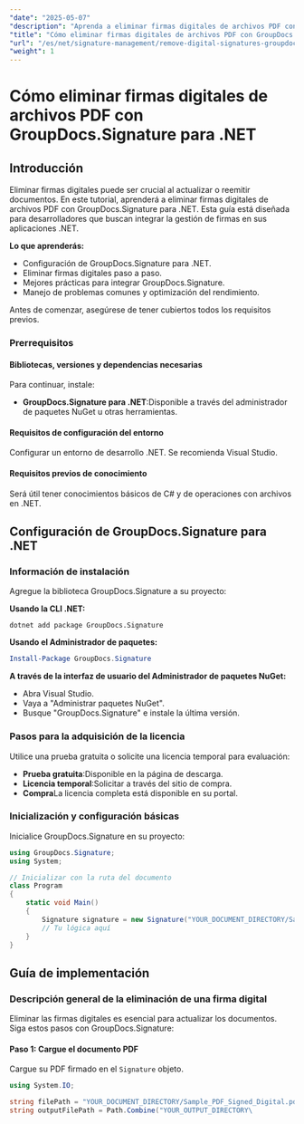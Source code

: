 ```yaml
---
"date": "2025-05-07"
"description": "Aprenda a eliminar firmas digitales de archivos PDF con GroupDocs.Signature para .NET. Esta guía abarca la configuración, la implementación y las prácticas recomendadas."
"title": "Cómo eliminar firmas digitales de archivos PDF con GroupDocs.Signature para .NET"
"url": "/es/net/signature-management/remove-digital-signatures-groupdocs-signature-net/"
"weight": 1
---
```


# Cómo eliminar firmas digitales de archivos PDF con GroupDocs.Signature para .NET

## Introducción

Eliminar firmas digitales puede ser crucial al actualizar o reemitir documentos. En este tutorial, aprenderá a eliminar firmas digitales de archivos PDF con GroupDocs.Signature para .NET. Esta guía está diseñada para desarrolladores que buscan integrar la gestión de firmas en sus aplicaciones .NET.

**Lo que aprenderás:**
- Configuración de GroupDocs.Signature para .NET.
- Eliminar firmas digitales paso a paso.
- Mejores prácticas para integrar GroupDocs.Signature.
- Manejo de problemas comunes y optimización del rendimiento.

Antes de comenzar, asegúrese de tener cubiertos todos los requisitos previos.

### Prerrequisitos

#### Bibliotecas, versiones y dependencias necesarias
Para continuar, instale:
- **GroupDocs.Signature para .NET**:Disponible a través del administrador de paquetes NuGet u otras herramientas.
  

#### Requisitos de configuración del entorno
Configurar un entorno de desarrollo .NET. Se recomienda Visual Studio.

#### Requisitos previos de conocimiento
Será útil tener conocimientos básicos de C# y de operaciones con archivos en .NET.

## Configuración de GroupDocs.Signature para .NET

### Información de instalación

Agregue la biblioteca GroupDocs.Signature a su proyecto:

**Usando la CLI .NET:**
```shell
dotnet add package GroupDocs.Signature
```

**Usando el Administrador de paquetes:**
```powershell
Install-Package GroupDocs.Signature
```

**A través de la interfaz de usuario del Administrador de paquetes NuGet:**
- Abra Visual Studio.
- Vaya a "Administrar paquetes NuGet".
- Busque "GroupDocs.Signature" e instale la última versión.

### Pasos para la adquisición de la licencia

Utilice una prueba gratuita o solicite una licencia temporal para evaluación:
- **Prueba gratuita**:Disponible en la página de descarga.
- **Licencia temporal**:Solicitar a través del sitio de compra.
- **Compra**La licencia completa está disponible en su portal.

### Inicialización y configuración básicas

Inicialice GroupDocs.Signature en su proyecto:

```csharp
using GroupDocs.Signature;
using System;

// Inicializar con la ruta del documento
class Program
{
    static void Main()
    {
        Signature signature = new Signature("YOUR_DOCUMENT_DIRECTORY/Sample_PDF_Signed_Digital.pdf");
        // Tu lógica aquí
    }
}
```

## Guía de implementación

### Descripción general de la eliminación de una firma digital

Eliminar las firmas digitales es esencial para actualizar los documentos. Siga estos pasos con GroupDocs.Signature:

#### Paso 1: Cargue el documento PDF

Cargue su PDF firmado en el `Signature` objeto.

```csharp
using System.IO;

string filePath = "YOUR_DOCUMENT_DIRECTORY/Sample_PDF_Signed_Digital.pdf";
string outputFilePath = Path.Combine("YOUR_OUTPUT_DIRECTORY\